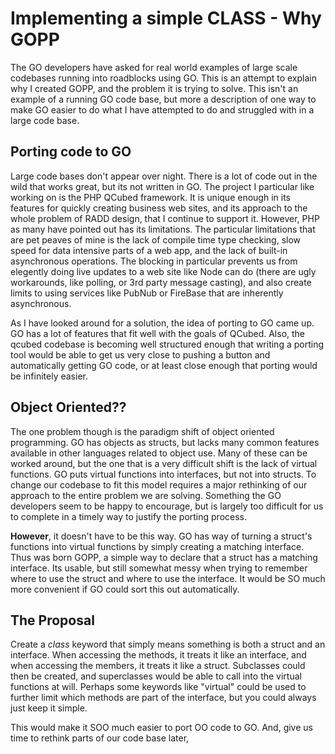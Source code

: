 # Implementing a simple CLASS - Why GOPP

The GO developers have asked for real world examples of large scale codebases running into roadblocks using GO. This is an attempt to explain
why I created GOPP, and the problem it is trying to solve. This isn't an example of a running GO code base, but more a description of
one way to make GO easier to do what I have attempted to do and struggled with in a large code base.

## Porting code to GO

Large code bases don't appear over night. There is a lot of code out in the wild that works great, but its not written in GO. The project
I particular like working on is the PHP QCubed framework. It is unique enough in its features for quickly creating business web sites, 
and its approach to the whole problem of RADD design, that I continue to support it. However, PHP as many have pointed out has its
limitations. The particular limitations that are pet peaves of mine is the lack of compile time type checking, slow speed for data intensive
parts of a web app, and the lack of built-in asynchronous operations. The blocking in particular prevents us from elegently doing live 
updates to a web site like Node can do (there are ugly workarounds, like polling, or 3rd party message casting), and also create limits
to using services like PubNub or FireBase that are inherently asynchronous.

As I have looked around for a solution, the idea of porting to GO came up. GO has a lot of features that fit well with the goals of QCubed.
Also, the qcubed codebase is becoming well structured enough that writing a porting tool would be able to get us very close to pushing
a button and automatically getting GO code, or at least close enough that porting would be infinitely easier.

## Object Oriented??

The one problem though is the paradigm shift of object oriented programming. GO has objects as structs, but lacks many common features available in 
other languages related to object use. Many of these can be worked around, but the one that is a very difficult shift is the lack of 
virtual functions. GO puts virtual functions into interfaces, but not into structs. To change our codebase to fit this model requires
a major rethinking of our approach to the entire problem we are solving. Something the GO developers seem to be happy to encourage,
but is largely too difficult for us to complete in a timely way to justify the porting process.

**However**, it doesn't have to be this way. GO has way of turning a struct's functions into virtual functions by simply creating a matching 
interface. Thus was born GOPP, a simple way to declare that a struct has a matching interface. Its usable, but still somewhat messy
when trying to remember where to use the struct and where to use the interface. It would be SO much more convenient if GO could sort this
out automatically.

## The Proposal

Create a *class* keyword that simply means something is both a struct and an interface. When accessing the methods, it treats it like 
an interface, and when accessing the members, it treats it like a struct. Subclasses could then be created, and superclasses would be able
to call into the virtual functions at will. Perhaps some keywords like "virtual" could be used to further limit which methods are part of
the interface, but you could always just keep it simple.

This would make it SOO much easier to port OO code to GO. And, give us time to rethink parts of our code base later,
